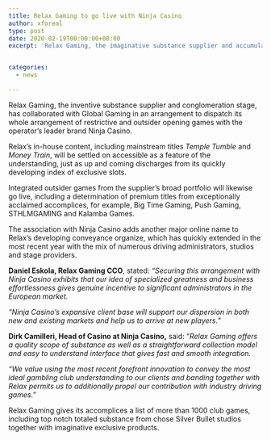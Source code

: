 ```yaml
---
title: Relax Gaming to go live with Ninja Casino
author: xforeal 
type: post
date: 2020-02-19T00:00:00+00:00
excerpt: 'Relax Gaming, the imaginative substance supplier and accumulation stage, has joined forces with Global Gaming in an arrangement to dispatch its whole arrangement of exclusive and outsider opening games with the operator&amp;rsquo;s leader brand Ninja Casino '


categories:
  - news

---
```

Relax Gaming, the inventive substance supplier and conglomeration stage, has collaborated with Global Gaming in an arrangement to dispatch its whole arrangement of restrictive and outsider opening games with the operator&rsquo;s leader brand Ninja Casino.

Relax&rsquo;s in-house content, including mainstream titles _Temple Tumble_ and _Money Train_, will be settled on accessible as a feature of the understanding, just as up and coming discharges from its quickly developing index of exclusive slots.&nbsp;&nbsp;

Integrated outsider games from the supplier&rsquo;s broad portfolio will likewise go live, including a determination of premium titles from exceptionally acclaimed accomplices, for example, Big Time Gaming, Push Gaming, STHLMGAMING and Kalamba Games.

The association with Ninja Casino adds another major online name to Relax&rsquo;s developing conveyance organize, which has quickly extended in the most recent year with the mix of numerous driving administrators, studios and stage providers.

**Daniel Eskola, Relax Gaming CCO**, stated: _&ldquo;Securing this arrangement with Ninja Casino exhibits that our idea of specialized greatness and business effortlessness gives genuine incentive to significant administrators in the European market.&nbsp;_ 

_&ldquo;Ninja Casino&rsquo;s expansive client base will support our dispersion in both new and existing markets and help us to arrive at new players.&rdquo;_ 

**Dirk Camilleri, Head of Casino at Ninja Casino,** said: &ldquo;_Relax Gaming offers a quality scope of substance as well as a straightforward collection model and easy to understand interface that gives fast and smooth integration._

_&ldquo;We value using the most recent forefront innovation to convey the most ideal gambling club understanding to our clients and banding together with Relax permits us to additionally propel our contribution with industry driving games.&rdquo;_

Relax Gaming gives its accomplices a list of more than 1000 club games, including top notch totaled substance from chose Silver Bullet studios together with imaginative exclusive products.